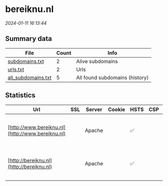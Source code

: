 # bereiknu.nl
*2024-01-11 16:13:44*
## Summary data
| File       | Count | Info |
|------------|-------|------|
|[subdomains.txt](/data/bereiknu.nl/subdomains.txt)|2|Alive subdomains|
|[urls.txt](/data/bereiknu.nl/urls.txt)|2|Urls|
|[all_subdomains.txt](/data/bereiknu.nl/all_subdomains.txt)|5|All found subdomains (history)|
## Statistics
| Url | SSL | Server | Cookie | HSTS | CSP | XFO | XXP | RP | Tech |Title |
|------------|-------|------|------|------|------|------|------|------|------|------|
|[http://www.bereiknu.nl](http://www.bereiknu.nl)| |Apache| |:white_check_mark: | | | | :white_check_mark: |Apache HTTP Server PHP:7.4.33 Varnish|Redirecting to h...|
|[http://bereiknu.nl](http://bereiknu.nl)| |Apache| |:white_check_mark: | | | | :white_check_mark: |Apache HTTP Server PHP:7.4.33 Varnish|Redirecting to h...|